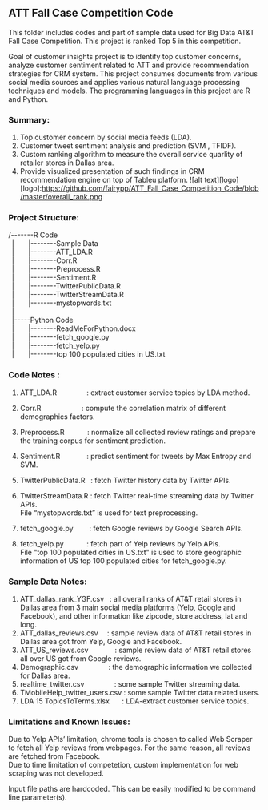 ## ATT Fall Case Competition Code
This folder includes codes and part of sample data used for Big Data AT&T Fall Case Competition. This project is ranked Top 5 in this competition. 

Goal of customer insights project is to identify top customer concerns, analyze customer sentiment related to ATT and provide recommendation strategies for CRM system. This project consumes documents from various social media sources and applies various natural language processing techniques and models. The programming languages in this project are R and Python.

### Summary:
1. Top customer concern by social media feeds (LDA).
2. Customer tweet sentiment analysis and prediction (SVM , TFIDF).
3. Custom ranking algorithm to measure the overall service quarlity of retailer stores in Dallas area.
4. Provide visualized presentation of such findings in CRM recommendation engine on top of Tableu platform.
![alt text][logo]
[logo]:https://github.com/fairypp/ATT_Fall_Case_Competition_Code/blob/master/overall_rank.png

### Project Structure:  

/-------R Code   
&ensp;|&ensp;&ensp;&ensp;&ensp;|--------Sample Data  
&ensp;|&ensp;&ensp;&ensp;&ensp;|--------ATT_LDA.R  
&ensp;|&ensp;&ensp;&ensp;&ensp;|--------Corr.R  
&ensp;|&ensp;&ensp;&ensp;&ensp;|--------Preprocess.R  
&ensp;|&ensp;&ensp;&ensp;&ensp;|--------Sentiment.R  
&ensp;|&ensp;&ensp;&ensp;&ensp;|--------TwitterPublicData.R  
&ensp;|&ensp;&ensp;&ensp;&ensp;|--------TwitterStreamData.R  
&ensp;|&ensp;&ensp;&ensp;&ensp;|--------mystopwords.txt  
&ensp;|  
&ensp;|-----Python Code  
&ensp;|&ensp;&ensp;&ensp;&ensp;|--------ReadMeForPython.docx  
&ensp;|&ensp;&ensp;&ensp;&ensp;|--------fetch_google.py  
&ensp;|&ensp;&ensp;&ensp;&ensp;|--------fetch_yelp.py  
&ensp;|&ensp;&ensp;&ensp;&ensp;|--------top 100 populated cities in US.txt  

### Code Notes : 
1) ATT_LDA.R &ensp;&ensp;&ensp;&ensp;&ensp;&ensp;&ensp;&ensp;: extract customer service topics by LDA method.     
2) Corr.R &ensp;&ensp;&ensp;&ensp;&ensp;&ensp;&ensp;&ensp;&ensp;&ensp;&ensp;: compute the correlation matrix of different demographics factors.   
3) Preprocess.R &ensp;&ensp;&ensp;&ensp;&ensp;&ensp;: normalize all collected review ratings and prepare the training corpus for sentiment prediction.  
4) Sentiment.R &ensp;&ensp;&ensp;&ensp;&ensp;&ensp;&ensp;: predict sentiment for tweets by Max Entropy and SVM.  
5) TwitterPublicData.R &ensp;: fetch Twitter history data by Twitter APIs.  
6) TwitterStreamData.R : fetch Twitter real-time streaming data by Twitter APIs.  
File “mystopwords.txt” is used for text preprocessing.  

7) fetch_google.py &ensp;&ensp;&ensp;&ensp;: fetch Google reviews by Google Search APIs.  
8) fetch_yelp.py &ensp;&ensp;&ensp;&ensp;&ensp;&ensp;: fetch part of Yelp reviews by Yelp APIs.  
File "top 100 populated cities in US.txt" is used to store geographic information of US top 100 populated cities for fetch_google.py.  

### Sample Data Notes:
1)	ATT_dallas_rank_YGF.csv &ensp;: all overall ranks of AT&T retail stores in Dallas area from 3 main social media platforms (Yelp, Google and Facebook), and other information like zipcode, store address, lat and long.    
2)	ATT_dallas_reviews.csv &ensp;&ensp;: sample review data of AT&T retail stores in Dallas area got from Yelp, Google and Facebook.  
3)	ATT_US_reviews.csv &ensp;&ensp;&ensp;&ensp;&ensp;&ensp;&ensp;: sample review data of AT&T retail stores all over US got from Google reviews.  
4)	Demographic.csv &ensp;&ensp;&ensp;&ensp;&ensp;&ensp;&ensp;&ensp;: the demographic information we collected for Dallas area.  
5)	realtime_twitter.csv &ensp;&ensp;&ensp;&ensp;&ensp;&ensp;&ensp;&ensp;: some sample Twitter streaming data.  
6)	TMobileHelp_twitter_users.csv : some sample Twitter data related users.  
7)	LDA 15 TopicsToTerms.xlsx &ensp;&ensp;&ensp;: LDA-extract customer service topics.  


### Limitations and Known Issues:
Due to Yelp APIs’ limitation, chrome tools is chosen to called Web Scraper to fetch all Yelp reviews from webpages. For the same reason, all reviews are fetched from Facebook.   
Due to time limitation of competetion, custom implementation for web scraping was not developed.   

Input file paths are hardcoded. This can be easily modified to be command line parameter(s). 

